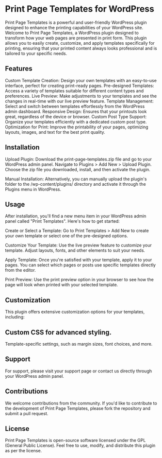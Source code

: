 # Print Page Templates for WordPress
Print Page Templates is a powerful and user-friendly WordPress plugin designed to enhance the printing capabilities of your WordPress site.
Welcome to Print Page Templates, a WordPress plugin designed to transform how your web pages are presented in print form. This plugin allows you to easily create, customize, and apply templates specifically for printing, ensuring that your printed content always looks professional and is tailored to your specific needs.

## Features
Custom Template Creation: Design your own templates with an easy-to-use interface, perfect for creating print-ready pages.
Pre-designed Templates: Access a variety of templates suitable for different content types and preferences.
Live Preview: Make adjustments to your templates and see the changes in real-time with our live preview feature.
Template Management: Select and switch between templates effortlessly from the WordPress admin dashboard.
Responsive Design: Ensures that your printouts look great, regardless of the device or browser.
Custom Post Type Support: Organize your templates efficiently with a dedicated custom post type.
Optimization for Print: Improve the printability of your pages, optimizing layouts, images, and text for the best print quality.
## Installation
Upload Plugin: Download the print-page-templates.zip file and go to your WordPress admin panel. Navigate to Plugins > Add New > Upload Plugin. Choose the zip file you downloaded, install, and then activate the plugin.

Manual Installation: Alternatively, you can manually upload the plugin's folder to the /wp-content/plugins/ directory and activate it through the Plugins menu in WordPress.

## Usage
After installation, you'll find a new menu item in your WordPress admin panel called "Print Templates". Here's how to get started:

Create or Select a Template: Go to Print Templates > Add New to create your own template or select one of the pre-designed options.

Customize Your Template: Use the live preview feature to customize your template. Adjust layouts, fonts, and other elements to suit your needs.

Apply Template: Once you're satisfied with your template, apply it to your pages. You can select which pages or posts use specific templates directly from the editor.

Print Preview: Use the print preview option in your browser to see how the page will look when printed with your selected template.

## Customization
This plugin offers extensive customization options for your templates, including:

## Custom CSS for advanced styling.
Template-specific settings, such as margin sizes, font choices, and more.
## Support
For support, please visit your support page or contact us directly through your WordPress admin panel.

## Contributions
We welcome contributions from the community. If you'd like to contribute to the development of Print Page Templates, please fork the repository and submit a pull request.

## License
Print Page Templates is open-source software licensed under the GPL (General Public License). Feel free to use, modify, and distribute this plugin as per the license.

